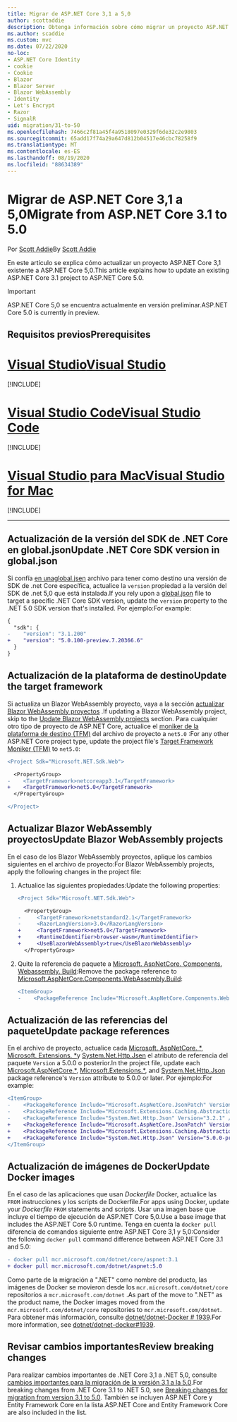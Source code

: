 ```yaml
---
title: Migrar de ASP.NET Core 3,1 a 5,0
author: scottaddie
description: Obtenga información sobre cómo migrar un proyecto ASP.NET Core 3,1 a ASP.NET Core 5,0.
ms.author: scaddie
ms.custom: mvc
ms.date: 07/22/2020
no-loc:
- ASP.NET Core Identity
- cookie
- Cookie
- Blazor
- Blazor Server
- Blazor WebAssembly
- Identity
- Let's Encrypt
- Razor
- SignalR
uid: migration/31-to-50
ms.openlocfilehash: 7466c2f81a45f4a9518097e0329f6de32c2e9803
ms.sourcegitcommit: 65add17f74a29a647d812b04517e46cbc78258f9
ms.translationtype: MT
ms.contentlocale: es-ES
ms.lasthandoff: 08/19/2020
ms.locfileid: "88634389"
---
```

# <a name="migrate-from-aspnet-core-31-to-50"></a><span data-ttu-id="2eb8f-103">Migrar de ASP.NET Core 3,1 a 5,0</span><span class="sxs-lookup"><span data-stu-id="2eb8f-103">Migrate from ASP.NET Core 3.1 to 5.0</span></span>

<span data-ttu-id="2eb8f-104">Por [Scott Addie](https://github.com/scottaddie)</span><span class="sxs-lookup"><span data-stu-id="2eb8f-104">By [Scott Addie](https://github.com/scottaddie)</span></span>

<span data-ttu-id="2eb8f-105">En este artículo se explica cómo actualizar un proyecto ASP.NET Core 3,1 existente a ASP.NET Core 5,0.</span><span class="sxs-lookup"><span data-stu-id="2eb8f-105">This article explains how to update an existing ASP.NET Core 3.1 project to ASP.NET Core 5.0.</span></span>

> [!IMPORTANT]
> <span data-ttu-id="2eb8f-106">ASP.NET Core 5,0 se encuentra actualmente en versión preliminar.</span><span class="sxs-lookup"><span data-stu-id="2eb8f-106">ASP.NET Core 5.0 is currently in preview.</span></span>

## <a name="prerequisites"></a><span data-ttu-id="2eb8f-107">Requisitos previos</span><span class="sxs-lookup"><span data-stu-id="2eb8f-107">Prerequisites</span></span>

# <a name="visual-studio"></a>[<span data-ttu-id="2eb8f-108">Visual Studio</span><span class="sxs-lookup"><span data-stu-id="2eb8f-108">Visual Studio</span></span>](#tab/visual-studio)

[!INCLUDE[](~/includes/net-core-prereqs-vs-5.0.md)]

# <a name="visual-studio-code"></a>[<span data-ttu-id="2eb8f-109">Visual Studio Code</span><span class="sxs-lookup"><span data-stu-id="2eb8f-109">Visual Studio Code</span></span>](#tab/visual-studio-code)

[!INCLUDE[](~/includes/net-core-prereqs-vsc-5.0.md)]

# <a name="visual-studio-for-mac"></a>[<span data-ttu-id="2eb8f-110">Visual Studio para Mac</span><span class="sxs-lookup"><span data-stu-id="2eb8f-110">Visual Studio for Mac</span></span>](#tab/visual-studio-mac)

[!INCLUDE[](~/includes/net-core-prereqs-mac-5.0.md)]

---

## <a name="update-net-core-sdk-version-in-globaljson"></a><span data-ttu-id="2eb8f-111">Actualización de la versión del SDK de .NET Core en global.json</span><span class="sxs-lookup"><span data-stu-id="2eb8f-111">Update .NET Core SDK version in global.json</span></span>

<span data-ttu-id="2eb8f-112">Si confía [ en unaglobal.jsen](/dotnet/core/tools/global-json) archivo para tener como destino una versión de SDK de .net Core específica, actualice la `version` propiedad a la versión del SDK de .net 5,0 que está instalada.</span><span class="sxs-lookup"><span data-stu-id="2eb8f-112">If you rely upon a [global.json](/dotnet/core/tools/global-json) file to target a specific .NET Core SDK version, update the `version` property to the .NET 5.0 SDK version that's installed.</span></span> <span data-ttu-id="2eb8f-113">Por ejemplo:</span><span class="sxs-lookup"><span data-stu-id="2eb8f-113">For example:</span></span>

```diff
{
  "sdk": {
-    "version": "3.1.200"
+    "version": "5.0.100-preview.7.20366.6"
  }
}
```

## <a name="update-the-target-framework"></a><span data-ttu-id="2eb8f-114">Actualización de la plataforma de destino</span><span class="sxs-lookup"><span data-stu-id="2eb8f-114">Update the target framework</span></span>

<span data-ttu-id="2eb8f-115">Si actualiza un Blazor WebAssembly proyecto, vaya a la sección [actualizar Blazor WebAssembly proyectos](#update-blazor-webassembly-projects) .</span><span class="sxs-lookup"><span data-stu-id="2eb8f-115">If updating a Blazor WebAssembly project, skip to the [Update Blazor WebAssembly projects](#update-blazor-webassembly-projects) section.</span></span> <span data-ttu-id="2eb8f-116">Para cualquier otro tipo de proyecto de ASP.NET Core, actualice el [moniker de la plataforma de destino (TFM)](/dotnet/standard/frameworks) del archivo de proyecto a `net5.0` :</span><span class="sxs-lookup"><span data-stu-id="2eb8f-116">For any other ASP.NET Core project type, update the project file's [Target Framework Moniker (TFM)](/dotnet/standard/frameworks) to `net5.0`:</span></span>

```diff
<Project Sdk="Microsoft.NET.Sdk.Web">

  <PropertyGroup>
-    <TargetFramework>netcoreapp3.1</TargetFramework>
+    <TargetFramework>net5.0</TargetFramework>
  </PropertyGroup>

</Project>
```

## <a name="update-no-locblazor-webassembly-projects"></a><span data-ttu-id="2eb8f-117">Actualizar Blazor WebAssembly proyectos</span><span class="sxs-lookup"><span data-stu-id="2eb8f-117">Update Blazor WebAssembly projects</span></span>

<span data-ttu-id="2eb8f-118">En el caso de los Blazor WebAssembly proyectos, aplique los cambios siguientes en el archivo de proyecto:</span><span class="sxs-lookup"><span data-stu-id="2eb8f-118">For Blazor WebAssembly projects, apply the following changes in the project file:</span></span>

1. <span data-ttu-id="2eb8f-119">Actualice las siguientes propiedades:</span><span class="sxs-lookup"><span data-stu-id="2eb8f-119">Update the following properties:</span></span>

    ```diff
    <Project Sdk="Microsoft.NET.Sdk.Web">
    
      <PropertyGroup>
    -     <TargetFramework>netstandard2.1</TargetFramework>
    -     <RazorLangVersion>3.0</RazorLangVersion>
    +     <TargetFramework>net5.0</TargetFramework>
    +     <RuntimeIdentifier>browser-wasm</RuntimeIdentifier>
    +     <UseBlazorWebAssembly>true</UseBlazorWebAssembly>
      </PropertyGroup>
    ```

1. <span data-ttu-id="2eb8f-120">Quite la referencia de paquete a [Microsoft. AspNetCore. Components. Webassembly. Build](https://www.nuget.org/packages/Microsoft.AspNetCore.Components.WebAssembly.Build):</span><span class="sxs-lookup"><span data-stu-id="2eb8f-120">Remove the package reference to [Microsoft.AspNetCore.Components.WebAssembly.Build](https://www.nuget.org/packages/Microsoft.AspNetCore.Components.WebAssembly.Build):</span></span>

    ```diff
    <ItemGroup>
    -    <PackageReference Include="Microsoft.AspNetCore.Components.WebAssembly.Build" Version="3.2.1" PrivateAssets="all" />
    ```

## <a name="update-package-references"></a><span data-ttu-id="2eb8f-121">Actualización de las referencias del paquete</span><span class="sxs-lookup"><span data-stu-id="2eb8f-121">Update package references</span></span>

<span data-ttu-id="2eb8f-122">En el archivo de proyecto, actualice cada [Microsoft. AspNetCore. \*](https://www.nuget.org/packages?q=Microsoft.AspNetCore.*), [Microsoft. Extensions. \*](https://www.nuget.org/packages?q=Microsoft.Extensions.*)y [System.Net.Http.Jsen](https://www.nuget.org/packages/System.Net.Http.Json) el atributo de referencia del paquete `Version` a 5.0.0 o posterior.</span><span class="sxs-lookup"><span data-stu-id="2eb8f-122">In the project file, update each [Microsoft.AspNetCore.\*](https://www.nuget.org/packages?q=Microsoft.AspNetCore.*), [Microsoft.Extensions.\*](https://www.nuget.org/packages?q=Microsoft.Extensions.*), and [System.Net.Http.Json](https://www.nuget.org/packages/System.Net.Http.Json) package reference's `Version` attribute to 5.0.0 or later.</span></span> <span data-ttu-id="2eb8f-123">Por ejemplo:</span><span class="sxs-lookup"><span data-stu-id="2eb8f-123">For example:</span></span>

```diff
<ItemGroup>
-    <PackageReference Include="Microsoft.AspNetCore.JsonPatch" Version="3.1.6" />
-    <PackageReference Include="Microsoft.Extensions.Caching.Abstractions" Version="3.1.6" />
-    <PackageReference Include="System.Net.Http.Json" Version="3.2.1" />
+    <PackageReference Include="Microsoft.AspNetCore.JsonPatch" Version="5.0.0-preview.7.20365.19" />
+    <PackageReference Include="Microsoft.Extensions.Caching.Abstractions" Version="5.0.0-preview.7.20364.11" />
+    <PackageReference Include="System.Net.Http.Json" Version="5.0.0-preview.7.20364.11" />
</ItemGroup>
```

## <a name="update-docker-images"></a><span data-ttu-id="2eb8f-124">Actualización de imágenes de Docker</span><span class="sxs-lookup"><span data-stu-id="2eb8f-124">Update Docker images</span></span>

<span data-ttu-id="2eb8f-125">En el caso de las aplicaciones que usan *Dockerfile* Docker, actualice las `FROM` instrucciones y los scripts de Dockerfile.</span><span class="sxs-lookup"><span data-stu-id="2eb8f-125">For apps using Docker, update your *Dockerfile* `FROM` statements and scripts.</span></span> <span data-ttu-id="2eb8f-126">Usar una imagen base que incluye el tiempo de ejecución de ASP.NET Core 5,0.</span><span class="sxs-lookup"><span data-stu-id="2eb8f-126">Use a base image that includes the ASP.NET Core 5.0 runtime.</span></span> <span data-ttu-id="2eb8f-127">Tenga en cuenta la `docker pull` diferencia de comandos siguiente entre ASP.NET Core 3,1 y 5,0:</span><span class="sxs-lookup"><span data-stu-id="2eb8f-127">Consider the following `docker pull` command difference between ASP.NET Core 3.1 and 5.0:</span></span>

```diff
- docker pull mcr.microsoft.com/dotnet/core/aspnet:3.1
+ docker pull mcr.microsoft.com/dotnet/aspnet:5.0
```

<span data-ttu-id="2eb8f-128">Como parte de la migración a ".NET" como nombre del producto, las imágenes de Docker se movieron desde los `mcr.microsoft.com/dotnet/core` repositorios a `mcr.microsoft.com/dotnet` .</span><span class="sxs-lookup"><span data-stu-id="2eb8f-128">As part of the move to ".NET" as the product name, the Docker images moved from the `mcr.microsoft.com/dotnet/core` repositories to `mcr.microsoft.com/dotnet`.</span></span> <span data-ttu-id="2eb8f-129">Para obtener más información, consulte [dotnet/dotnet-Docker # 1939](https://github.com/dotnet/dotnet-docker/issues/1939).</span><span class="sxs-lookup"><span data-stu-id="2eb8f-129">For more information, see [dotnet/dotnet-docker#1939](https://github.com/dotnet/dotnet-docker/issues/1939).</span></span>

## <a name="review-breaking-changes"></a><span data-ttu-id="2eb8f-130">Revisar cambios importantes</span><span class="sxs-lookup"><span data-stu-id="2eb8f-130">Review breaking changes</span></span>

<span data-ttu-id="2eb8f-131">Para realizar cambios importantes de .NET Core 3,1 a .NET 5,0, consulte [cambios importantes para la migración de la versión 3,1 a la 5,0](/dotnet/core/compatibility/3.1-5.0).</span><span class="sxs-lookup"><span data-stu-id="2eb8f-131">For breaking changes from .NET Core 3.1 to .NET 5.0, see [Breaking changes for migration from version 3.1 to 5.0](/dotnet/core/compatibility/3.1-5.0).</span></span> <span data-ttu-id="2eb8f-132">También se incluyen ASP.NET Core y Entity Framework Core en la lista.</span><span class="sxs-lookup"><span data-stu-id="2eb8f-132">ASP.NET Core and Entity Framework Core are also included in the list.</span></span>
